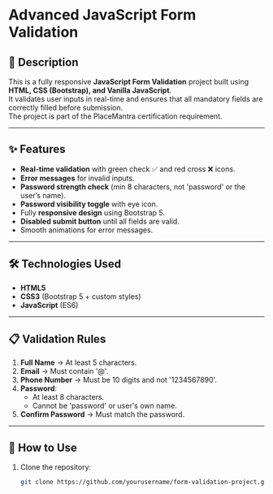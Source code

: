 # Advanced JavaScript Form Validation

## 📌 Description
This is a fully responsive **JavaScript Form Validation** project built using **HTML, CSS (Bootstrap), and Vanilla JavaScript**.  
It validates user inputs in real-time and ensures that all mandatory fields are correctly filled before submission.  
The project is part of the PlaceMantra certification requirement.

---

## ✨ Features
- **Real-time validation** with green check ✅ and red cross ❌ icons.
- **Error messages** for invalid inputs.
- **Password strength check** (min 8 characters, not 'password' or the user’s name).
- **Password visibility toggle** with eye icon.
- Fully **responsive design** using Bootstrap 5.
- **Disabled submit button** until all fields are valid.
- Smooth animations for error messages.

---

## 🛠️ Technologies Used
- **HTML5**  
- **CSS3** (Bootstrap 5 + custom styles)  
- **JavaScript** (ES6)

---

## 📋 Validation Rules
1. **Full Name** → At least 5 characters.  
2. **Email** → Must contain '@'.  
3. **Phone Number** → Must be 10 digits and not '1234567890'.  
4. **Password**:
   - At least 8 characters.
   - Cannot be 'password' or user's own name.
5. **Confirm Password** → Must match the password.

---

## 🚀 How to Use
1. Clone the repository:
   ```bash
   git clone https://github.com/yourusername/form-validation-project.git
